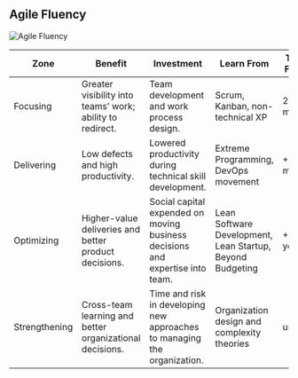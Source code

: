 ## Agile Fluency

![Agile Fluency](assets/images/agile-fluency.png "Agile Fluent")

| Zone | Benefit | Investment | Learn From | Time to Fluency |
| --- | --- | --- | --- | --- |
| Focusing | Greater visibility into teams’ work; ability to redirect. | Team development and work process design. | Scrum, Kanban, non-technical XP | 2-6 months |
| Delivering | Low defects and high productivity. | Lowered productivity during technical skill development. | Extreme Programming, DevOps movement | +3-24 months |
| Optimizing | Higher-value deliveries and better product decisions. | Social capital expended on moving business decisions and expertise into team. | Lean Software Development, Lean Startup, Beyond Budgeting | +1-5 years |
| Strengthening | Cross-team learning and better organizational decisions. | Time and risk in developing new approaches to managing the organization. | Organization design and complexity theories | unknown |
